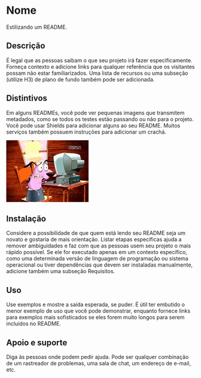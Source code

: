 # Nome
Estilizando um README.

## Descrição
É legal que as pessoas saibam o que seu projeto irá fazer especificamente. Forneça contexto e adicione links para qualquer referência que os visitantes possam não estar familiarizados. Uma lista de recursos ou uma subseção (utilize H3) de plano de fundo também pode ser adicionada. 

## Distintivos
Em alguns READMEs, você pode ver pequenas imagens que transmitem metadados, como se todos os testes estão passando ou não para o projeto. Você pode usar Shields para adicionar alguns ao seu README. Muitos serviços também possuem instruções para adicionar um crachá.

![Programando](https://github.com/wilcardoso13/repositorio/blob/master/programando.gif)

## Instalação
Considere a possibilidade de que quem está lendo seu README seja um novato e gostaria de mais orientação. Listar etapas específicas ajuda a remover ambiguidades e faz com que as pessoas usem seu projeto o mais rápido possível. Se ele for executado apenas em um contexto específico, como uma determinada versão de linguagem de programação ou sistema operacional ou tiver dependências que devem ser instaladas manualmente, adicione também uma subseção Requisitos.

## Uso
Use exemplos e mostre a saída esperada, se puder. É útil ter embutido o menor exemplo de uso que você pode demonstrar, enquanto fornece links para exemplos mais sofisticados se eles forem muito longos para serem incluídos no README.

## Apoio e suporte
Diga às pessoas onde podem pedir ajuda. Pode ser qualquer combinação de um rastreador de problemas, uma sala de chat, um endereço de e-mail, etc.




